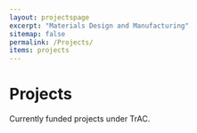 ```yaml
---
layout: projectspage
excerpt: "Materials Design and Manufacturing"
sitemap: false
permalink: /Projects/
items: projects
---
```


# Projects

Currently funded projects under TrAC.

